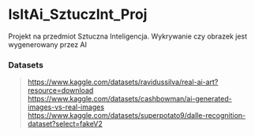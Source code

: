 # IsItAi_SztuczInt_Proj
Projekt na przedmiot Sztuczna Inteligencja. Wykrywanie czy obrazek jest wygenerowany przez AI


### Datasets 
> https://www.kaggle.com/datasets/ravidussilva/real-ai-art?resource=download <br>
> https://www.kaggle.com/datasets/cashbowman/ai-generated-images-vs-real-images <br>
> https://www.kaggle.com/datasets/superpotato9/dalle-recognition-dataset?select=fakeV2 <br>

